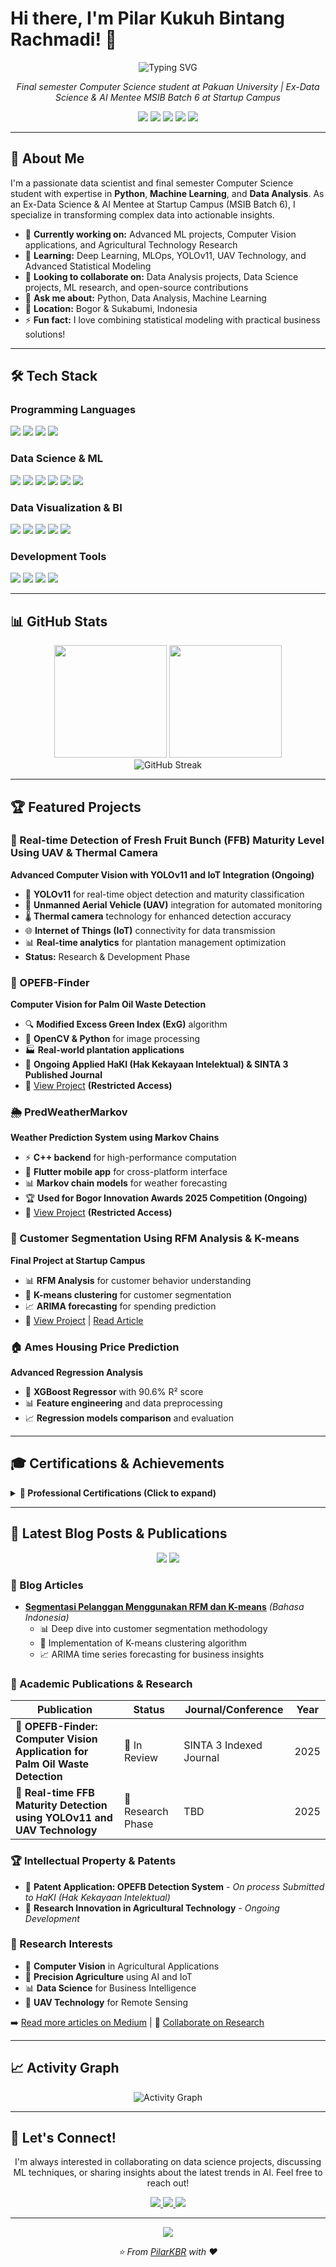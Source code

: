 # Hi there, I'm Pilar Kukuh Bintang Rachmadi! 👋

<div align="center">
  <img src="https://readme-typing-svg.herokuapp.com?font=Fira+| 🔧 **TensorFlow Developer** | DeepLearning.AI | 2024 |ode&weight=500&size=28&pause=1000&color=4A6FA5&center=true&vCenter=true&width=600&lines=Data+Scientist+%26+ML+Engineer;Computer+Science+Student;Ex-MSIB+Batch+6+at+Startup+Campus;Python+%26+Data+Analytics+Enthusiast" alt="Typing SVG" />
</div>

<p align="center">
  <em>Final semester Computer Science student at Pakuan University | Ex-Data Science & AI Mentee MSIB Batch 6 at Startup Campus</em>
</p>

<p align="center">
  <a href="https://linkedin.com/in/pilarkbr"><img src="https://img.shields.io/badge/-LinkedIn-0077B5?style=flat-square&logo=linkedin&logoColor=white"/></a>
  <a href="https://medium.com/@pilarkbr"><img src="https://img.shields.io/badge/-Medium-12100E?style=flat-square&logo=medium&logoColor=white"/></a>
  <a href="https://instagram.com/pilarkbr28"><img src="https://img.shields.io/badge/-Instagram-E4405F?style=flat-square&logo=instagram&logoColor=white"/></a>
  <a href="mailto:pilar.kukuh@gmail.com"><img src="https://img.shields.io/badge/-Email-D14836?style=flat-square&logo=gmail&logoColor=white"/></a>
  <a href="https://pilarkbr.github.io"><img src="https://img.shields.io/badge/-Portfolio-000000?style=flat-square&logo=github&logoColor=white"/></a>
</p>

---

## 🚀 About Me

I'm a passionate data scientist and final semester Computer Science student with expertise in **Python**, **Machine Learning**, and **Data Analysis**. As an Ex-Data Science & AI Mentee at Startup Campus (MSIB Batch 6), I specialize in transforming complex data into actionable insights.

- 🔭 **Currently working on:** Advanced ML projects, Computer Vision applications, and Agricultural Technology Research
- 🌱 **Learning:** Deep Learning, MLOps, YOLOv11, UAV Technology, and Advanced Statistical Modeling
- 👯 **Looking to collaborate on:** Data Analysis projects, Data Science projects, ML research, and open-source contributions
- 💬 **Ask me about:** Python, Data Analysis, Machine Learning
- 📍 **Location:** Bogor & Sukabumi, Indonesia
- ⚡ **Fun fact:** I love combining statistical modeling with practical business solutions!

---

## 🛠️ Tech Stack

### Programming Languages
<p align="left">
  <img src="https://img.shields.io/badge/Python-3776AB?style=for-the-badge&logo=python&logoColor=white"/>
  <img src="https://img.shields.io/badge/Dart-0175C2?style=for-the-badge&logo=dart&logoColor=white"/>
  <img src="https://img.shields.io/badge/C%2B%2B-00599C?style=for-the-badge&logo=c%2B%2B&logoColor=white"/>
  <img src="https://img.shields.io/badge/SQL-336791?style=for-the-badge&logo=postgresql&logoColor=white"/>
</p>

### Data Science & ML
<p align="left">
  <img src="https://img.shields.io/badge/Pandas-150458?style=for-the-badge&logo=pandas&logoColor=white"/>
  <img src="https://img.shields.io/badge/NumPy-013243?style=for-the-badge&logo=numpy&logoColor=white"/>
  <img src="https://img.shields.io/badge/Scikit--learn-F7931E?style=for-the-badge&logo=scikit-learn&logoColor=white"/>
  <img src="https://img.shields.io/badge/TensorFlow-FF6F00?style=for-the-badge&logo=tensorflow&logoColor=white"/>
  <img src="https://img.shields.io/badge/PyTorch-EE4C2C?style=for-the-badge&logo=pytorch&logoColor=white"/>
  <img src="https://img.shields.io/badge/OpenCV-5C3EE8?style=for-the-badge&logo=opencv&logoColor=white"/>
</p>

### Data Visualization & BI
<p align="left">
  <img src="https://img.shields.io/badge/Power%20BI-F2C811?style=for-the-badge&logo=powerbi&logoColor=black"/>
  <img src="https://img.shields.io/badge/Tableau-E97627?style=for-the-badge&logo=tableau&logoColor=white"/>
  <img src="https://img.shields.io/badge/Looker%20Studio-4285F4?style=for-the-badge&logo=google&logoColor=white"/>
  <img src="https://img.shields.io/badge/Matplotlib-11557c?style=for-the-badge"/>
  <img src="https://img.shields.io/badge/Seaborn-3776AB?style=for-the-badge"/>
</p>

### Development Tools
<p align="left">
  <img src="https://img.shields.io/badge/Flutter-02569B?style=for-the-badge&logo=flutter&logoColor=white"/>
  <img src="https://img.shields.io/badge/Jupyter-F37626?style=for-the-badge&logo=jupyter&logoColor=white"/>
  <img src="https://img.shields.io/badge/Git-F05032?style=for-the-badge&logo=git&logoColor=white"/>
  <img src="https://img.shields.io/badge/Google%20Colab-F9AB00?style=for-the-badge&logo=googlecolab&logoColor=white"/>
</p>

---

## 📊 GitHub Stats

<div align="center">
  <img height="180em" src="https://github-readme-stats.vercel.app/api?username=PilarKBR&show_icons=true&theme=tokyonight&include_all_commits=true&count_private=true"/>
  <img height="180em" src="https://github-readme-stats.vercel.app/api/top-langs/?username=PilarKBR&layout=compact&langs_count=8&theme=tokyonight"/>
</div>

<div align="center">
  <img src="https://github-readme-streak-stats.herokuapp.com/?user=PilarKBR&theme=tokyonight" alt="GitHub Streak"/>
</div>

---

## 🏆 Featured Projects

### 🚁 Real-time Detection of Fresh Fruit Bunch (FFB) Maturity Level Using UAV & Thermal Camera
**Advanced Computer Vision with YOLOv11 and IoT Integration (Ongoing)**
- 🤖 **YOLOv11** for real-time object detection and maturity classification
- 🚁 **Unmanned Aerial Vehicle (UAV)** integration for automated monitoring
- 🌡️ **Thermal camera** technology for enhanced detection accuracy
- 🌐 **Internet of Things (IoT)** connectivity for data transmission
- 📊 **Real-time analytics** for plantation management optimization
- **Status:** Research & Development Phase

### 🌴 OPEFB-Finder  
**Computer Vision for Palm Oil Waste Detection**
- 🔍 **Modified Excess Green Index (ExG)** algorithm
- 📸 **OpenCV & Python** for image processing
- 🏭 **Real-world plantation applications**
- 📄 **Ongoing Applied HaKI (Hak Kekayaan Intelektual) & SINTA 3 Published Journal**
- 🔗 [View Project](https://github.com/PilarKBR/OPEFB-Finder) **(Restricted Access)**

### 🌦️ PredWeatherMarkov
**Weather Prediction System using Markov Chains**
- ⚡ **C++ backend** for high-performance computation
- 📱 **Flutter mobile app** for cross-platform interface
- 📊 **Markov chain models** for weather forecasting
- 🏆 **Used for Bogor Innovation Awards 2025 Competition (Ongoing)**
- 🔗 [View Project](https://github.com/PilarKBR/PredWatherMarkov) **(Restricted Access)**

### 🎯 Customer Segmentation Using RFM Analysis & K-means
**Final Project at Startup Campus**
- 📊 **RFM Analysis** for customer behavior understanding
- 🤖 **K-means clustering** for customer segmentation  
- 📈 **ARIMA forecasting** for spending prediction
- 🔗 [View Project](https://github.com/PilarKBR/Projects) | [Read Article](https://medium.com/@pilarkbr/segmentasi-pelanggan-menggunakan-rfm-dan-k-means-978f2cfa5ca4)

### 🏠 Ames Housing Price Prediction
**Advanced Regression Analysis**
- 🤖 **XGBoost Regressor** with 90.6% R² score
- 📊 **Feature engineering** and data preprocessing
- 📈 **Regression models comparison** and evaluation

---

## 🎓 Certifications & Achievements

<details>
<summary><b>🏅 Professional Certifications (Click to expand)</b></summary>

| Certification | Provider | Year |
|---------------|----------|------|
| 🎯 **Data Science & AI Program** | Startup Campus (MSIB Batch 6) | 2024 |
| 🧠 **Machine Learning Specialization** | DeepLearning.AI | 2024 |
| � **TensorFlow Developer** | DeepLearning.AI | 2024 |
| 📊 **Google Data Analytics** | Google | 2024 |
| 📈 **Microsoft Power BI Data Analyst** | Microsoft | 2024 |
| 📊 **Tableau Business Intelligence Analyst** | Tableau | 2024 |
| 🏆 **AI & Machine Learning Mentor** | Lokpro Camp Batch 1 | 2024 |

</details>

---

## 📝 Latest Blog Posts & Publications

<div align="center">
  <img src="https://img.shields.io/badge/Medium-12100E?style=for-the-badge&logo=medium&logoColor=white"/>
  <img src="https://img.shields.io/badge/Academic%20Research-4285F4?style=for-the-badge&logo=google-scholar&logoColor=white"/>
</div>

### 📰 Blog Articles
<!-- BLOG-POST-LIST:START -->
- **[Segmentasi Pelanggan Menggunakan RFM dan K-means](https://medium.com/@pilarkbr/segmentasi-pelanggan-menggunakan-rfm-dan-k-means-978f2cfa5ca4)** *(Bahasa Indonesia)*
  - 📊 Deep dive into customer segmentation methodology
  - 🤖 Implementation of K-means clustering algorithm
  - 📈 ARIMA time series forecasting for business insights
<!-- BLOG-POST-LIST:END -->

### 📄 Academic Publications & Research
| Publication | Status | Journal/Conference | Year |
|-------------|--------|-------------------|------|
| 🌴 **OPEFB-Finder: Computer Vision Application for Palm Oil Waste Detection** | 📝 In Review | SINTA 3 Indexed Journal | 2025 |
| 🚁 **Real-time FFB Maturity Detection using YOLOv11 and UAV Technology** | 🔬 Research Phase | TBD | 2025 |

### 🏆 Intellectual Property & Patents
- 📜 **Patent Application: OPEFB Detection System** - *On process Submitted to HaKI (Hak Kekayaan Intelektual)*
- 🔬 **Research Innovation in Agricultural Technology** - *Ongoing Development*

### 🎯 Research Interests
- 🤖 **Computer Vision** in Agricultural Applications
- 🌾 **Precision Agriculture** using AI and IoT
- 📊 **Data Science** for Business Intelligence
- 🚁 **UAV Technology** for Remote Sensing

➡️ [Read more articles on Medium](https://medium.com/@pilarkbr) | 📧 [Collaborate on Research](mailto:pilar.kukuh@gmail.com)

---

## 📈 Activity Graph

<div align="center">
  <img src="https://github-readme-activity-graph.vercel.app/graph?username=PilarKBR&theme=tokyo-night&hide_border=true" alt="Activity Graph"/>
</div>

---

## 🤝 Let's Connect!

<p align="center">
  I'm always interested in collaborating on data science projects, discussing ML techniques, or sharing insights about the latest trends in AI. Feel free to reach out!
</p>

<p align="center">
  <a href="https://linkedin.com/in/pilarkbr">
    <img src="https://img.shields.io/badge/Let's%20Connect-0077B5?style=for-the-badge&logo=linkedin&logoColor=white"/>
  </a>
  <a href="mailto:pilar.kukuh@gmail.com">
    <img src="https://img.shields.io/badge/Send%20Email-D14836?style=for-the-badge&logo=gmail&logoColor=white"/>
  </a>
  <a href="https://pilarkbr.github.io">
    <img src="https://img.shields.io/badge/Visit%20Portfolio-000000?style=for-the-badge&logo=github&logoColor=white"/>
  </a>
</p>

---

<div align="center">
  <img src="https://komarev.com/ghpvc/?username=PilarKBR&color=4A6FA5&style=flat-square&label=Profile+Views"/>
  
  <p><em>⭐ From <a href="https://github.com/PilarKBR">PilarKBR</a> with ❤️</em></p>
</div>